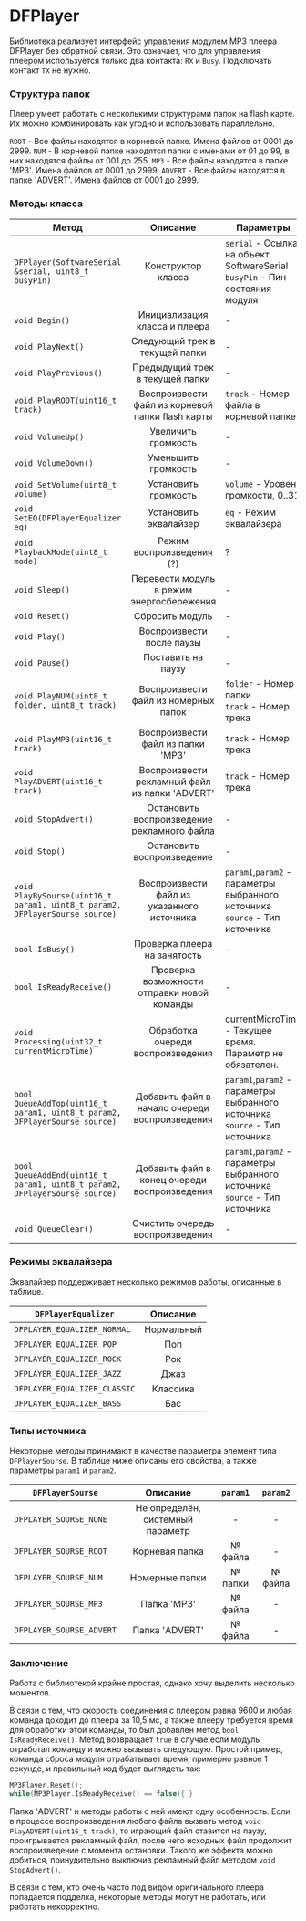 # DFPlayer
Библиотека реализует интерфейс управления модулем MP3 плеера DFPlayer без обратной связи.
Это означает, что для управления плеером используется только два контакта: `RX` и `Busy`. Подключать контакт `TX` не нужно.



### Структура папок
Плеер умеет работать с несколькими структурами папок на flash карте. Их можно комбинировать как угодно и использовать параллельно.

`ROOT` - Все файлы находятся в корневой папке. Имена файлов от 0001 до 2999.
`NUM` - В корневой папке находятся папки с именами от 01 до 99, в них находятся файлы от 001 до 255.
`MP3` - Все файлы находятся в папке 'MP3'. Имена файлов от 0001 до 2999.
`ADVERT` - Все файлы находятся в папке 'ADVERT'. Имена файлов от 0001 до 2999.



### Методы класса

| Метод | Описание | Параметры |
| --- | :---: | --- |
| `DFPlayer(SoftwareSerial &serial, uint8_t busyPin)` | Конструктор класса | `serial` - Ссылка на объект SoftwareSerial<br>`busyPin` - Пин состояния модуля |
| `void Begin()` | Инициализация класса и плеера | - |
| `void PlayNext()` | Следующий трек в текущей папки | - |
| `void PlayPrevious()` | Предыдущий трек в текущей папки | - |
| `void PlayROOT(uint16_t track)` | Воспроизвести файл из корневой папки flash карты | `track` - Номер файла в корневой папке |
| `void VolumeUp()` | Увеличить громкость | - |
| `void VolumeDown()` | Уменьшить громкость | - |
| `void SetVolume(uint8_t volume)` | Установить громкость | `volume` - Уровень громкости, 0..31 |
| `void SetEQ(DFPlayerEqualizer eq)` | Установить эквалайзер | `eq` - Режим эквалайзера |
| `void PlaybackMode(uint8_t mode)` | Режим воспроизведения (?) | ? |
| `void Sleep()` | Перевести модуль в режим энергосбережения | - |
| `void Reset()` | Сбросить модуль | - |
| `void Play()` | Воспроизвести после паузы | - |
| `void Pause()` | Поставить на паузу | - |
| `void PlayNUM(uint8_t folder, uint8_t track)` | Воспроизвести файл из номерных папок | `folder` - Номер папки<br>`track` - Номер трека |
| `void PlayMP3(uint16_t track)` | Воспроизвести файл из папки 'MP3' | `track` - Номер трека |
| `void PlayADVERT(uint16_t track)` | Воспроизвести рекламный файл из папки 'ADVERT' | `track` - Номер трека |
| `void StopAdvert()` | Остановить воспроизведение рекламного файла | - |
| `void Stop()` | Остановить воспроизведение | - |
| `void PlayBySourse(uint16_t param1, uint8_t param2, DFPlayerSourse source)` | Воспроизвести файл из указанного источника | `param1`,`param2` - параметры выбранного источника<br>`source` - Тип источника |
| `bool IsBusy()` | Проверка плеера на занятость | - |
| `bool IsReadyReceive()` | Проверка возможности отправки новой команды | - |
| `void Processing(uint32_t currentMicroTime)` | Обработка очереди воспроизведения | currentMicroTime - Текущее время. Параметр не обязателен.
| `bool QueueAddTop(uint16_t param1, uint8_t param2, DFPlayerSourse source)` | Добавить файл в начало очереди воспроизведения | `param1`,`param2` - параметры выбранного источника<br>`source` - Тип источника |
| `bool QueueAddEnd(uint16_t param1, uint8_t param2, DFPlayerSourse source)` | Добавить файл в конец очереди воспроизведения | `param1`,`param2` - параметры выбранного источника<br>`source` - Тип источника |
| `void QueueClear()` | Очистить очередь воспроизведения | - |



### Режимы эквалайзера
Эквалайзер поддерживает несколько режимов работы, описанные в таблице.

| `DFPlayerEqualizer` | Описание |
| --- | :---: |
| `DFPLAYER_EQUALIZER_NORMAL` | Нормальный |
| `DFPLAYER_EQUALIZER_POP` | Поп |
| `DFPLAYER_EQUALIZER_ROCK` | Рок |
| `DFPLAYER_EQUALIZER_JAZZ` | Джаз |
| `DFPLAYER_EQUALIZER_CLASSIC` | Классика |
| `DFPLAYER_EQUALIZER_BASS` | Бас |



### Типы источника
Некоторые методы принимают в качестве параметра элемент типа `DFPlayerSourse`. В таблице ниже описаны его свойства, а также параметры `param1` и `param2`.

| `DFPlayerSourse` | Описание | `param1` | `param2` |
| --- | :---: | :---: | :---: |
| `DFPLAYER_SOURSE_NONE` | Не определён, системный параметр | - | - |
| `DFPLAYER_SOURSE_ROOT` | Корневая папка | № файла | - |
| `DFPLAYER_SOURSE_NUM` | Номерные папки | № папки | № файла |
| `DFPLAYER_SOURSE_MP3` | Папка 'MP3' | № файла | - |
| `DFPLAYER_SOURSE_ADVERT` | Папка 'ADVERT' | № файла | - |



### Заключение
Работа с библиотекой крайне простая, однако хочу выделить несколько моментов.

В связи с тем, что скорость соединения с плеером равна 9600 и любая команда доходит до плеера за 10,5 мс, а также плееру требуется время для обработки этой команды, то был добавлен метод `bool IsReadyReceive()`.
Метод возвращает `true` в случае если модуль отработал команду и можно вызывать следующую.
Простой пример, команда сброса модуля отрабатывает время, примерно равное 1 секунде, и правильный код будет выглядеть так:
```c++
MP3Player.Reset();
while(MP3Player.IsReadyReceive() == false){ }
```

Папка 'ADVERT' и методы работы с ней имеют одну особенность.
Если в процессе воспроизведения любого файла вызвать метод `void PlayADVERT(uint16_t track)`, то играющий файл ставится на паузу, проигрывается рекламный файл, после чего исходных файл продолжит воспроизведение с момента остановки.
Такого же эффекта можно добиться, принудительно выключив рекламный файл методом `void StopAdvert()`.

В связи с тем, кто очень часто под видом оригинального плеера попадается подделка, некоторые методы могут не работать, или работать некорректно.
